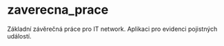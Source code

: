 # zaverecna_prace
Základní závěrečná práce pro IT network.
Aplikaci pro evidenci pojistných událostí.
